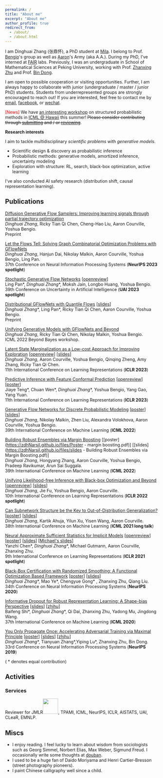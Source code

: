 ```yaml
---
permalink: /
title: "About me"
excerpt: "About me"
author_profile: true
redirect_from: 
  - /about/
  - /about.html
---
```


I am Dinghuai Zhang (张鼎怀), a PhD student at [Mila](https://mila.quebec/en/).
I belong to Prof. [Bengio](https://scholar.google.com/citations?user=kukA0LcAAAAJ&hl=zh-CN)'s group as well as [Aaron](https://scholar.google.com/citations?user=km6CP8cAAAAJ&hl=en)'s Army (aka A.A.).
During my PhD, I've interned at [FAIR](https://ai.facebook.com/) labs.
Previously, I was an undergraduate in School of Mathematical Sciences at Peking University, working with Prof. [Zhanxing Zhu](https://scholar.google.co.uk/citations?user=a2sHceIAAAAJ&hl=en) and Prof. [Bin Dong](http://bicmr.pku.edu.cn/~dongbin). 

I am open to possible cooperation or visiting opportunities. 
Further, I am always happy to collaborate with junior (undergraduate / master / junior PhD) students.
Students from underrepresented groups are strongly encouraged to reach out!
If you are interested, feel free to contact me by [email](mailto:dinghuai.zhang@mila.quebec), [facebook](https://www.facebook.com/zdhnarsil/), or [wechat](https://zdhNarsil.github.io/images/wechatqrcode.jpeg).
 
<span style="color:red"> [News] </span>
We have [an interesting workshop](https://spigmworkshop.github.io/) on structured probabilistic methods in [ICML @ Hawaii](https://icml.cc/) this summer! 
~~Please consider contributing through [submitting](https://openreview.net/group?id=ICML.cc/2023/Workshop/SPIGM) and / or [reviewing](https://docs.google.com/forms/d/e/1FAIpQLSdFJq3qPKNKAatfn4iYeuFftVtY5ji3HwwRzVBz31jJIclPTA/viewform)~~.

**Research interests**

I aim to tackle multidisciplinary *scientific problems* with *generative models*.
* Scientific design & discovery as probabilistic inference
* Probabilistic methods: generative models, amortized inference, uncertainty modeling
* Exploration with structure: RL, search, black-box optimization, active learning

I've also conducted AI safety research (distribution shift, causal representation learning).

<!--
# News
----
**[September, 2019]** [YOPO](https://arxiv.org/abs/1905.00877) was accepted by **NeurIPS19**. 

**[July, 2019]**  One paper accepted by **ICCV19**. 
-->

## Publications
<!--
[Invariance Principle Meets Information Bottleneck for Out-of-Distribution Generalization](https://arxiv.org/abs/2106.06607). 
Kartik Ahuja, Ethan Caballero\*, *Dinghuai Zhang*\*, Yoshua Bengio, Ioannis Mitliagkas, Irina Rish. 
Arxiv 2021. 

[Out-of-Distribution Generalization via Risk Extrapolation (REx)](https://arxiv.org/abs/2003.00688).  
David Krueger, Ethan Caballero, Joern-Henrik Jacobsen, Amy Zhang, Jonathan Binas, *Dinghuai Zhang*, Rémi Le Priol, Aaron Courville.   
38th International Conference on Machine Learning (**ICML 2021 long talk**)
-->

[Diffusion Generative Flow Samplers: Improving learning signals through partial trajectory optimization](https://arxiv.org/abs/2310.02679)  
*Dinghuai Zhang*, Ricky Tian Qi Chen, Cheng-Hao Liu, Aaron Courville, Yoshua Bengio.  
Preprint

[Let the Flows Tell: Solving Graph Combinatorial Optimization Problems with GFlowNets](http://arxiv.org/abs/2305.17010)   
*Dinghuai Zhang*, Hanjun Dai, Nikolay Malkin, Aaron Courville, Yoshua Bengio, Ling Pan.  
37th Conference on Neural Information Processing Systems (**NeurIPS 2023 spotlight**)

[Stochastic Generative Flow Networks](https://arxiv.org/abs/2302.09465) [[openreview](https://openreview.net/forum?id=U_MhWQ7vECt)]   
Ling Pan\*, *Dinghuai Zhang*\*, Moksh Jain, Longbo Huang, Yoshua Bengio.  
39th Conference on Uncertainty in Artificial Intelligence (**UAI 2023 spotlight**) 

[Distributional GFlowNets with Quantile Flows](https://arxiv.org/abs/2302.05793) [[slides](https://zdhNarsil.github.io/files/slides_gfn_qm.pdf)]  
*Dinghuai Zhang*\*, Ling Pan\*, Ricky Tian Qi Chen, Aaron Courville, Yoshua Bengio.  
Preprint

[Unifying Generative Models with GFlowNets and Beyond](https://arxiv.org/abs/2209.02606)   
*Dinghuai Zhang*, Ricky Tian Qi Chen, Nikolay Malkin, Yoshua Bengio.  
ICML 2022 Beyond Bayes workshop.   

[Latent State Marginalization as a Low-cost Approach for Improving Exploration](https://arxiv.org/abs/2210.00999) [[openreview](https://openreview.net/forum?id=b0UksKFcTOL)] [[slides](https://zdhNarsil.github.io/files/slides_smac_lvp.pdf)]   
*Dinghuai Zhang*, Aaron Courville, Yoshua Bengio, Qinqing Zheng, Amy Zhang, Ricky Tian Qi Chen.  
11th International Conference on Learning Representations (**ICLR 2023**)  
 
[Predictive Inference with Feature Conformal Prediction](https://arxiv.org/abs/2210.00173) [[openreview](https://openreview.net/forum?id=0uRm1YmFTu)] [[poster](https://zdhNarsil.github.io/files/poster-FCP.pdf)]    
Jiaye Teng\*, Chuan Wen\*, *Dinghuai Zhang*\*, Yoshua Bengio, Yang Gao, Yang Yuan.  
11th International Conference on Learning Representations (**ICLR 2023**)     

[Generative Flow Networks for Discrete Probabilistic Modeling](https://arxiv.org/abs/2202.01361) [[poster](https://zdhNarsil.github.io/files/poster_ICML2022_EB_GFlowNet.pdf)] [[slides](https://zdhNarsil.github.io/files/slides_EB_GFN.pdf)]       
*Dinghuai Zhang*, Nikolay Malkin, Zhen Liu, Alexandra Volokhova, Aaron Courville, Yoshua Bengio.  
39th International Conference on Machine Learning (**ICML 2022**)   

[Building Robust Ensembles via Margin Boosting](http://arxiv.org/abs/2206.03362) [[poster](https://zdhNarsil.github.io/files/Poster - margin boosting.pdf)] [[slides](https://zdhNarsil.github.io/files/slides - Building Robust Ensembles via Margin Boosting.pdf)]       
*Dinghuai Zhang*, Hongyang Zhang, Aaron Courville, Yoshua Bengio, Pradeep Ravikumar, Arun Sai Suggala.  
39th International Conference on Machine Learning (**ICML 2022**)

[Unifying Likelihood-free Inference with Black-box Optimization and Beyond](http://arxiv.org/abs/2110.03372) [[openreview](https://openreview.net/forum?id=1HxTO6CTkz)] [[slides](https://zdhNarsil.github.io/files/slides_ICLR22_lfi_bbopt.pdf)]      
*Dinghuai Zhang*, Jie Fu, Yoshua Bengio, Aaron Courville.  
10th International Conference on Learning Representations (**ICLR 2022 spotlight**)

[Can Subnetwork Structure be the Key to Out-of-Distribution Generalization?](https://arxiv.org/abs/2106.02890)  [[poster](https://zdhNarsil.github.io/files/icml2021_invsubnet_poster.pdf)] [[slides](https://zdhNarsil.github.io/files/icml2021_invsubnet_slides.pdf)]   
*Dinghuai Zhang*, Kartik Ahuja, Yilun Xu, Yisen Wang, Aaron Courville.   
38th International Conference on Machine Learning (**ICML 2021 long talk**)


[Neural Approximate Sufficient Statistics for Implicit Models](https://arxiv.org/abs/2010.10079)  [[openreview](https://openreview.net/forum?id=SRDuJssQud)] [[poster](https://zdhNarsil.github.io/files/poster_nass_iclr2021.pdf)] [[slides](https://zdhNarsil.github.io/files/slides_nass.pdf)] [[Michael's slides](https://warwick.ac.uk/fac/sci/statistics/news/upcoming-seminars/abcworldseminar/pres.pdf)]    
Yanzhi Chen\*, *Dinghuai Zhang*\*, Michael Gutmann, Aaron Courville, Zhanxing Zhu.  
9th International Conference on Learning Representations (**ICLR 2021 spotlight**)

[Black-Box Certification with Randomized Smoothing: A Functional Optimization Based Framework](https://arxiv.org/abs/2002.09169) [[poster](https://zdhNarsil.github.io/files/nips2020poster_certification.pdf)] [[slides](https://zdhNarsil.github.io/files/certification_slides.pdf)]     
*Dinghuai Zhang*\*, Mao Ye\*, Chengyue Gong\* , Zhanxing Zhu, Qiang Liu.         
34th Conference on Neural Information Processing Systems (**NeurIPS 2020**)

[Informative Dropout for Robust Representation Learning: A Shape-bias Perspective](https://arxiv.org/abs/2008.04254)  [[slides](https://zdhNarsil.github.io/files/infodrop_slides.pdf)] [[zhihu](https://zhuanlan.zhihu.com/p/197929813)]  
Baifeng Shi\*, *Dinghuai Zhang*\*, Qi Dai, Zhanxing Zhu, Yadong Mu, Jingdong Wang.      
37th International Conference on Machine Learning (**ICML 2020**)

[You Only Propagate Once: Accelerating Adversarial Training via Maximal Principle](https://arxiv.org/abs/1905.00877) [[poster](https://zdhNarsil.github.io/files/YOPO_NeurIPS2019_Poster.pdf)] [[slides](https://zdhNarsil.github.io/files/YOPO_slides.pdf)] [[zhihu](https://zhuanlan.zhihu.com/p/68351267)]  
*Dinghuai Zhang*\*, Tianyuan Zhang\*,Yiping Lu\*, Zhanxing Zhu, Bin Dong.      
33rd Conference on Neural Information Processing Systems (**NeurIPS 2019**)

( * denotes equal contribution)

## Activities

<!--
### Seminars
These are some of the seminars I've co-organized / participated in.

- [FAI Seminar](https://www.tengjiaye.com/seminar)
- [Out-of-distribution Generalization Reading Group](https://sites.google.com/view/mila-ood-rg/)
- [Deep Learning Seminar](http://tianyuanzhang.com/teaching/)
- [Tools Seminar](https://github.com/pppppass/ToolsSeminar)
- [ML & CV Seminar](http://ml.2prime.cn/)

-->

### Services
Reviewer for JMLR<img src="https://zdhNarsil.github.io/files/I_review_JMLR.gif" width="50" height="50"/>, TPAMI, ICML, NeurIPS, ICLR, AISTATS, UAI, CLeaR, EMNLP.

## Miscs
* I enjoy reading. I feel lucky to learn about wisdom from sociologists such as Georg Simmel, Norbert Elias, Max Weber, Sigmund Freud. I occasionally write some thoughts at [douban](https://www.douban.com/people/161587233/).
* I used to be a huge fan of Daido Moriyama and Henri Cartier-Bresson (street photography pioneers). 
* I paint Chinese calligraphy well since a child.
